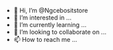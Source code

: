 - 👋 Hi, I’m @Ngcebositstore
- 👀 I’m interested in ...
- 🌱 I’m currently learning ...
- 💞️ I’m looking to collaborate on ...
- 📫 How to reach me ...

<!---
Ngcebositstore/Ngcebositstore is a ✨ special ✨ repository because its `README.md` (this file) appears on your GitHub profile.
You can click the Preview link to take a look at your changes.
--->

